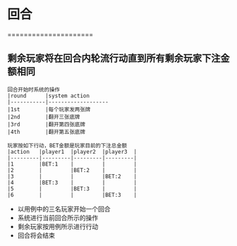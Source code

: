 # 回合
=====================

## 剩余玩家将在回合内轮流行动直到所有剩余玩家下注金额相同

    回合开始时系统的操作
    |round      |system action
    |-----------|-------------------
    |1st        |每个玩家发两张牌
    |2nd        |翻开三张底牌
    |3rd        |翻开第四张底牌
    |4th        |翻开第五张底牌

    玩家按如下行动，BET金额是玩家目前的下注总金额
    |action   |player1  |player2  |player3  |
    |---------|---------|---------|---------|
    |1        |BET:1    |         |         |
    |2        |         |BET:2    |         |
    |3        |         |         |BET:2    |
    |4        |BET:3    |         |         |
    |5        |         |BET:3    |         |
    |6        |         |         |BET:3    |

* 以用例中的三名玩家开始一个回合
* 系统进行当前回合所示的操作
* 剩余玩家按用例所示进行行动
* 回合将会结束

